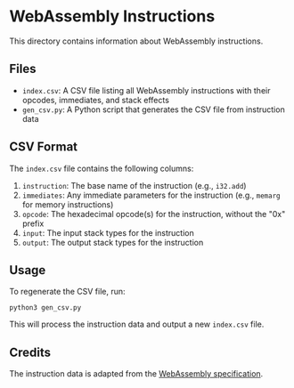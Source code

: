 # WebAssembly Instructions

This directory contains information about WebAssembly instructions.

## Files

- `index.csv`: A CSV file listing all WebAssembly instructions with their opcodes, immediates, and stack effects
- `gen_csv.py`: A Python script that generates the CSV file from instruction data

## CSV Format

The `index.csv` file contains the following columns:

1. `instruction`: The base name of the instruction (e.g., `i32.add`)
2. `immediates`: Any immediate parameters for the instruction (e.g., `memarg` for memory instructions)
3. `opcode`: The hexadecimal opcode(s) for the instruction, without the "0x" prefix
4. `input`: The input stack types for the instruction
5. `output`: The output stack types for the instruction

## Usage

To regenerate the CSV file, run:

```
python3 gen_csv.py
```

This will process the instruction data and output a new `index.csv` file.

## Credits

The instruction data is adapted from the [WebAssembly specification](https://github.com/WebAssembly/spec/blob/05949f507908aac3ad2a21661b5c39fa013da950/document/core/appendix/index-instructions.py).